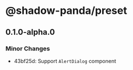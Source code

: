 # @shadow-panda/preset

## 0.1.0-alpha.0

### Minor Changes

- 43bf25d: Support `AlertDialog` component
